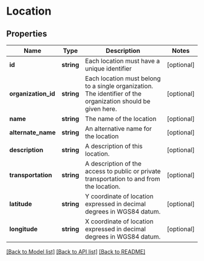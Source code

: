 # Location

## Properties
Name | Type | Description | Notes
------------ | ------------- | ------------- | -------------
**id** | **string** | Each location must have a unique identifier | [optional] 
**organization_id** | **string** | Each location must belong to a single organization. The identifier of the organization should be given here. | [optional] 
**name** | **string** | The name of the location | [optional] 
**alternate_name** | **string** | An alternative name for the location | [optional] 
**description** | **string** | A description of this location. | [optional] 
**transportation** | **string** | A description of the access to public or private transportation to and from the location. | [optional] 
**latitude** | **string** | Y coordinate of location expressed in decimal degrees in WGS84 datum. | [optional] 
**longitude** | **string** | X coordinate of location expressed in decimal degrees in WGS84 datum. | [optional] 

[[Back to Model list]](../README.md#documentation-for-models) [[Back to API list]](../README.md#documentation-for-api-endpoints) [[Back to README]](../README.md)



